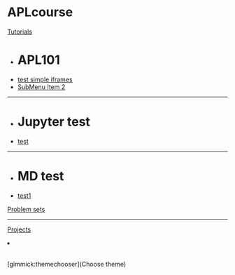 # APLcourse

[Tutorials]()

  * # APL101
  * [test simple iframes](#!test2.md)
  * [SubMenu Item 2](subitem2.md)
  - - - -
  * # Jupyter test
  * [test](#!test.md)
  - - - -
  * # MD test
  * [test1](#!test1.md)

[Problem sets](#!ProblemSets/README.md)
- - - -
[Projects](#!Projects/README.md)

<li><div style="margin-right: 60vw;"> </div></li>

[gimmick:themechooser](Choose theme)
